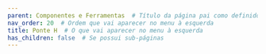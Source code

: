 ```yaml
---
parent: Componentes e Ferramentas  # Título da página pai como definido no index.md
nav_order: 20  # Ordem que vai aparecer no menu à esquerda
title: Ponte H  # O que vai aparecer no menu à esquerda
has_children: false  # Se possui sub-páginas
---
```

# 